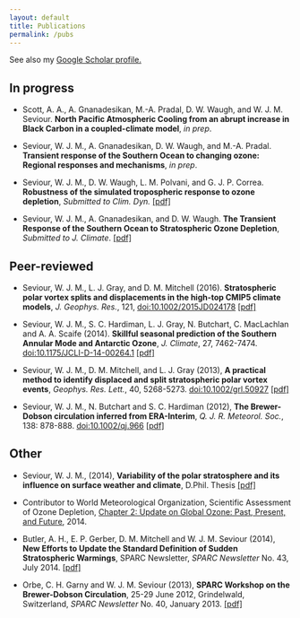 ```yaml
---
layout: default
title: Publications
permalink: /pubs
---
```


See also my [Google Scholar profile.](https://scholar.google.com/citations?user=mWMz9y4AAAAJ&hl=en)

## In progress

- Scott, A. A., A. Gnanadesikan, M.-A. Pradal, D. W. Waugh, and W. J. M.
  Seviour. **North Pacific Atmospheric Cooling from an abrupt increase in Black
  Carbon in a coupled-climate model**, _in prep_.

- Seviour, W. J. M., A. Gnanadesikan, D. W. Waugh, and M.-A. Pradal. **Transient
  response of the Southern Ocean to changing ozone: Regional responses and
  mechanisms**, _in prep_.  

- Seviour, W. J. M., D. W. Waugh, L. M. Polvani, and
  G. J. P. Correa. **Robustness of the simulated tropospheric response to ozone
  depletion**, _Submitted to Clim. Dyn._ [[pdf]](downloads/pdfs/Seviour_etal_2016_ozone_models_Submitted.pdf)

- Seviour, W. J. M., A. Gnanadesikan, and D. W.  Waugh. **The Transient Response
  of the Southern Ocean to Stratospheric Ozone Depletion**, _Submitted to
  J. Climate_. [[pdf]](downloads/pdfs/Seviour_etal_2016_SO_Submitted.pdf)

## Peer-reviewed

- Seviour, W. J. M., L. J. Gray, and D. M. Mitchell (2016). **Stratospheric
  polar vortex splits and displacements in the high-top CMIP5 climate models**,
  _J. Geophys. Res._, 121, [doi:10.1002/2015JD024178](http://onlinelibrary.wiley.com/doi/10.1002/2015JD024178/full)
  [[pdf]](downloads/pdfs/Seviour_etal_2016.pdf)

- Seviour, W. J. M., S. C. Hardiman, L. J. Gray, N. Butchart, C. MacLachlan and
  A. A. Scaife (2014). **Skillful seasonal prediction of the Southern Annular Mode
  and Antarctic Ozone**,
  _J. Climate_, 27,
  7462-7474. [doi:10.1175/JCLI-D-14-00264.1](http://journals.ametsoc.org/doi/abs/10.1175/JCLI-D-14-00264.1)
  [[pdf]](downloads/pdfs/Seviour_etal_2014.pdf)

- Seviour, W. J. M., D. M. Mitchell, and L. J. Gray (2013), **A practical method
  to identify displaced and split stratospheric polar vortex events**,
  _Geophys. Res. Lett._, 40, 5268-5273.
  [doi:10.1002/grl.50927](http://onlinelibrary.wiley.com/doi/10.1002/grl.50927/abstract)
  [[pdf]](downloads/pdfs/Seviour_etal_2013.pdf)

- Seviour, W. J. M., N. Butchart and S. C. Hardiman (2012), **The Brewer-Dobson
  circulation inferred from ERA-Interim**, _Q. J. R. Meteorol. Soc._, 138:
  878-888. [doi:10.1002/qj.966](http://onlinelibrary.wiley.com/doi/10.1002/qj.966/abstract)
  [[pdf]](downloads/pdfs/Seviour_etal_2012.pdf)

## Other

- Seviour, W. J. M., (2014), **Variability of the polar stratosphere and its
  influence on surface weather and climate**, D.Phil. Thesis
  [[pdf]](downloads/pdfs/Seviour_thesis.pdf)

- Contributor to World Meteorological Organization, Scientific Assessment of
  Ozone Depletion, [Chapter 2: Update on Global Ozone: Past, Present, and Future](http://ozone.unep.org/Assessment_Panels/SAP/Scientific_Assessment_2014/4_Chapter2_2014OzoneAssessment.pdf),
  2014.

- Butler, A. H., E. P. Gerber, D. M. Mitchell and W. J. M. Seviour (2014), **New
  Efforts to Update the Standard Definition of Sudden Stratospheric Warmings**,
  SPARC Newsletter, _SPARC Newsletter_ No. 43, July 2014. [[pdf]](http://www.sparc-climate.org/fileadmin/customer/6_Publications/Newsletter_PDF/43_SPARCnewsletter_Jul2014_WEB.pdf)

- Orbe, C. H. Garny and W. J. M. Seviour (2013), **SPARC Workshop on the
  Brewer-Dobson Circulation**, 25-29 June 2012, Grindelwald, Switzerland, _SPARC
  Newsletter_ No. 40,
  January 2013. [[pdf]](http://www.sparc-climate.org/fileadmin/customer/6_Publications/Newsletter_PDF/40_SPARCnewsletter_Jan2013_web.pdf)
